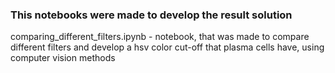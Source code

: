 ### This notebooks were made to develop the result solution 

comparing_different_filters.ipynb - notebook, that was made to compare different filters and develop a hsv color cut-off that plasma cells have, using computer vision methods
